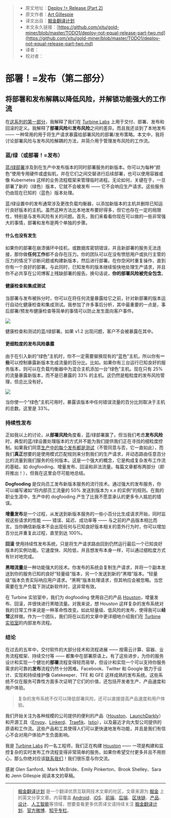 > * 原文地址：[Deploy != Release (Part 2)](https://blog.turbinelabs.io/deploy-not-equal-release-part-two-acbfe402a91c)
> * 原文作者：[Art Gillespie](https://blog.turbinelabs.io/@artgillespie?source=post_header_lockup)
> * 译文出自：[掘金翻译计划](https://github.com/xitu/gold-miner)
> * 本文永久链接：[https://github.com/xitu/gold-miner/blob/master/TODO1/deploy-not-equal-release-part-two.md](https://github.com/xitu/gold-miner/blob/master/TODO1/deploy-not-equal-release-part-two.md)
> * 译者：
> * 校对者：

# 部署！=发布（第二部分）

## 将部署和发布解耦以降低风险，并解锁功能强大的工作流

在[这系列的第一部分](https://medium.com/turbine-labs/deploy-not-equal-release-part-one-4724bc1e726b)，我解释了我们在 [Turbine Labs](https://turbinelabs.io) 上用于交付、部署、发布和回滚的定义。我解释了**部署风险**和**发布风险**之间的差异。而且我还谈到了本地发布 —— 一种常用的用于将生产请求暴露给部署风险的部署/发布策略。本文中，我将讨论部署风险与发布风险解耦的方法，并简介用于管理发布风险的工作流。

### 蓝/绿（或部署！=发布）

[蓝/绿部署](https://martinfowler.com/bliki/BlueGreenDeployment.html)涉及到在生产中发布版本的同时部署服务的新版本。你可以为每种“颜色”使用专用硬件或虚拟机，并在它们之间交替进行后续部署，也可以使用容器或像 Kubernetes 这样的业务流程框架来管理临时进程。无论如何，关键在于，一旦部署了新的（绿色）版本，它就不会被发布 —— 它不会响应生产请求。这些服务仍由现在已知的（蓝色）版本处理。

蓝/绿设置中的发布通常涉及更改负载均衡器，以添加新版本的主机并删除已知运行良好版本的主机。虽然这种方法比本地发布要好得多，但它也存在一定的局限性，特别是与发布风险有关的问题。首先，我们来看看你现在可以做的一些非常强大的事情，部署和发布是两个单独的步骤。

#### 什么也没有发生

如果你的部署在崩溃循环中挂机，或数据库密钥错误，并且新部署的服务无法连接，那你做**任何工作**都不会存在压力。你的团队可以在没有愤怒用户或执行主管的压力的情况下诊断问题或构建新版本，然后进行部署。在你空闲时重复操作，直到你有一个良好的部署。与此同时，已知发布的版本继续愉快地处理生产请求，并且你不必共享在公司博客上残缺部署的报告。换句话说，**你的部署风险被完全包含**。

#### 健康检查和集成测试

当部署与发布被拆分时，你可以在将任何流量暴露给它之前，针对新部署的版本运行自动化健康检查和集成测试。我参加了许多事后分析，其中最重要的一点是，事后部署/预发布健康检查等简单的事情可以防止发生面向客户事件。

![](https://cdn-images-1.medium.com/max/800/1*YcCeIx4-FrWMS63ZaVqSRQ.png)

健康检查和测试的蓝/绿部署。如果 v1.2 出现问题，客户不会被暴露在其中。

#### 更细粒度的发布风险暴露

由于在引入新的“绿色”主机时，你不一定需要替换现有的“蓝色”主机，所以你有**一些**可以控制暴露新版本生成流量的百分比。比如。如果你有三台运行已知良好的服务版本，则可以在负载均衡器中为混合主机添加一台“绿色”主机。现在只有 25% 的流量暴露新版本，而不是已暴露的 33% 的主机。这仍然是粗粒度的发布风险管理，但总比没有好。

![](https://cdn-images-1.medium.com/max/800/1*7D-TdjRuzt9wGX1dcMnitg.png)

当你使一个“绿色”主机可用时，暴露该版本中任何错误流量的百分比则取决于主机的总数。这里是 33%。

### 持续性发布

正如我以上的讨论，从**部署风险**角度看，蓝/绿部署赢了。但当我们考虑**发布风险**时，典型的蓝/绿设置处理版本的方式并不能为我们提供我们正在寻找的细粒度控制。如果我们同意[生产中的每个发布都是测试](https://medium.com/turbine-labs/every-release-is-a-production-test-b31d80f2bc74)（不管同意与否，它一直如此），而我们**真正**想要的是使用模式匹配规则来分割我们的生产请求，并动态路由任意百分比的流量到我们服务的任何版本。这是一个强大的概念，它是构成复杂发布工作流的基础，如 dogfooding、增量发布、回滚和非法流量。每篇文章都有两部分（即将推出！），但我在这里会尽可能地总结。

**Dogfooding** 是仅向员工发布新版本服务的流行技术。通过强大的发布服务，你可以编写诸如“将内部员工流量的 50% 发送到版本为 x.x 的实例”的规则。在我的职业生涯中，生产中的 dogfooding 产生了比我不愿意承认的更多令人尴尬的错误。

**增量发布**是一个过程，从发送到新版本服务的一些小百分比生成请求开始，同时监视这些请求的性能 —— 错误、延迟、成功率等 —— 与之前的产品版本相比而言。当你确信新版本不会出现任何与已知良好版本相关的意外行为时，你可以增加百分比并重复此过程，直至到达 100%。

**回滚** 使用持续性发布系统，只是将生产请求路由回到仍然运行最后一个已知良好版本的实例功能。它速度快、风险低，并且想发布本身一样，可以通过细粒度方式有针对地完成。

**黑暗流量**是一种功能强大的技术。你发布的系统会复制生产请求，并将一个副本发送到你的服务已知的良好“轻量级”版本，另一个发送到新的“黑暗”版本。“轻量级”版本负责实际响应用户请求。“黑啊”版本处理请求，但其响应会被忽略。当您需要在生产负载下测试新软件时，这非常有效。

在 Turbine 实验室中，我们为 dogfooding 使用自己的产品 [Houston](https://turbinelabs.io)，增量发布、回滚，并很快进行黑暗流量。对我来说，想 Houston 这样复杂的发布系统对我的日常工作来说是一种革命性改变。如此轻量级、低风险的发布，使得我可以**经常**这样做。作为一个团队，我们将在以后的文章中更详细地介绍我们在 [Turbine 实验室](https://turbinelabs.io)的内部发布流程。

### 结论

在过去的五年中，交付软件的大部分技术和流程进展 —— 按需云计算、容器、业务流程框架、持续交付等 —— 都集中在部署原语上。有了这些进步，为你的服务设计和实现一个健壮的**部署**流程变得轻而易举，但设计和实现一个可以支持你服务需求的可靠的**发布**流程仍然十分困难。Facebook、Twitter 和 Google 致力于设计、实现和持续维护像 Gatekeeper、TFE 和 GFE 这样成熟的发布系统。这些系统不仅在服务可靠性方面多次证明了它们的价值，还包括开发者生产、产品速度和用户体验。

> 复杂的发布系统不仅可以降低部署风险，还可以直接提高产品速度和用户体验。

我们开始关注为各种规模的公司提供的便利的产品（[Houston](https://turbinelabs.io)、[LaunchDarkly](https://launchdarkly.com/)）和开源工具（[Envoy](https://lyft.github.io/envoy/)、[Linkerd](https://linkerd.io/)、[Traefik](https://traefik.io/)、[Istio](https://istio.io)），以及最近才向大型公司提供的原语和工作流。这些产品和工具使得人们可以更快速地发布功能，并且是我们有信心不会对用户体验产生负面影响。

我是 [Turbine Labs](https://turbinelabs.io/) 的一名工程师，我们正在构建 [Houston](https://docs.turbinelabs.io/reference/#introduction) —— 一项是构建和监控复杂的实时发布工作流程变得非常简单的服务。如果你希望交付更多并且不用担心，那么你绝对应该[联系我们](https://turbinelabs.io/contact)！我们很乐意与你交流。

感谢 Glen Sanford、Mark McBride、Emily Pinkerton、Brook Shelley、Sara 和 Jenn Gillespie 阅读本文的草稿。


---

> [掘金翻译计划](https://github.com/xitu/gold-miner) 是一个翻译优质互联网技术文章的社区，文章来源为 [掘金](https://juejin.im) 上的英文分享文章。内容覆盖 [Android](https://github.com/xitu/gold-miner#android)、[iOS](https://github.com/xitu/gold-miner#ios)、[前端](https://github.com/xitu/gold-miner#前端)、[后端](https://github.com/xitu/gold-miner#后端)、[区块链](https://github.com/xitu/gold-miner#区块链)、[产品](https://github.com/xitu/gold-miner#产品)、[设计](https://github.com/xitu/gold-miner#设计)、[人工智能](https://github.com/xitu/gold-miner#人工智能)等领域，想要查看更多优质译文请持续关注 [掘金翻译计划](https://github.com/xitu/gold-miner)、[官方微博](http://weibo.com/juejinfanyi)、[知乎专栏](https://zhuanlan.zhihu.com/juejinfanyi)。
